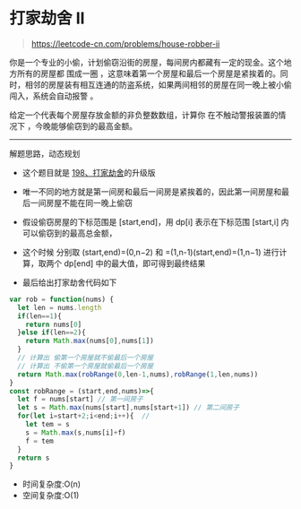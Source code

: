 
# 打家劫舍 II

> https://leetcode-cn.com/problems/house-robber-ii

你是一个专业的小偷，计划偷窃沿街的房屋，每间房内都藏有一定的现金。这个地方所有的房屋都 围成一圈 ，这意味着第一个房屋和最后一个房屋是紧挨着的。同时，相邻的房屋装有相互连通的防盗系统，如果两间相邻的房屋在同一晚上被小偷闯入，系统会自动报警 。

给定一个代表每个房屋存放金额的非负整数数组，计算你 在不触动警报装置的情况下 ，今晚能够偷窃到的最高金额。

-----


解题思路，动态规划
- 这个题目就是 [198、打家劫舍](/leetcode/198-house-robber)的升级版
- 唯一不同的地方就是第一间房和最后一间房是紧挨着的，因此第一间房屋和最后一间房屋不能在同一晚上偷窃
- 假设偷窃房屋的下标范围是 [start,end]，用 dp[i] 表示在下标范围 [start,i] 内可以偷窃到的最高总金额，
- 这个时候 分别取 (start,end)=(0,n−2) 和 =(1,n-1)(start,end)=(1,n−1) 进行计算，取两个 dp[end] 中的最大值，即可得到最终结果

- 最后给出打家劫舍代码如下

```js
var rob = function(nums) {
  let len = nums.length
  if(len==1){
    return nums[0]
  }else if(len==2){
    return Math.max(nums[0],nums[1])
  }
  // 计算出 偷第一个房屋就不偷最后一个房屋
  // 计算出 不偷第一个房屋就偷最后一个房屋
  return Math.max(robRange(0,len-1,nums),robRange(1,len,nums))
}
const robRange = (start,end,nums)=>{
  let f = nums[start] // 第一间房子
  let s = Math.max(nums[start],nums[start+1]) // 第二间房子
  for(let i=start+2;i<end;i++){  // 
    let tem = s
    s = Math.max(s,nums[i]+f)  
    f = tem
  }
  return s
}
```
- 时间复杂度:O(n)
- 空间复杂度:O(1)